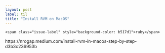 ```yaml
---
layout: post
label: til
title: "Install RVM on MacOS"
---
```


<p>
  
  	<span class="issue-label" style="background-color: b517d1">ruby</span>
  
</p>
https://nrogap.medium.com/install-rvm-in-macos-step-by-step-d3b3c236953b

